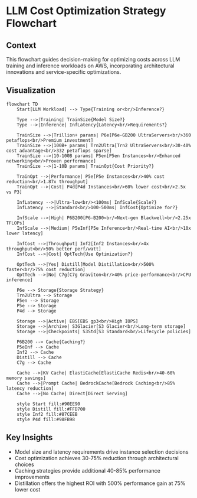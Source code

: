 # LLM Cost Optimization Strategy Flowchart

## Context
This flowchart guides decision-making for optimizing costs across LLM training and inference workloads on AWS, incorporating architectural innovations and service-specific optimizations.

## Visualization

```mermaid
flowchart TD
    Start[LLM Workload] --> Type{Training or<br/>Inference?}
    
    Type -->|Training| TrainSize{Model Size?}
    Type -->|Inference| InfLatency{Latency<br/>Requirements?}
    
    TrainSize -->|Trillion+ params| P6e[P6e-GB200 UltraServers<br/>360 petaflops<br/>Premium investment]
    TrainSize -->|100B+ params| Trn2Ultra[Trn2 UltraServers<br/>30-40% cost advantage<br/>332 petaflops sparse]
    TrainSize -->|10-100B params| P5en[P5en Instances<br/>Enhanced networking<br/>Proven performance]
    TrainSize -->|1-10B params| TrainOpt{Cost Priority?}
    
    TrainOpt -->|Performance| P5e[P5e Instances<br/>40% cost reduction<br/>1.87x throughput]
    TrainOpt -->|Cost| P4d[P4d Instances<br/>60% lower cost<br/>2.5x vs P3]
    
    InfLatency -->|Ultra-low<br/><100ms| InfScale{Scale?}
    InfLatency -->|Standard<br/>100-500ms| InfCost{Optimize for?}
    
    InfScale -->|High| P6B200[P6-B200<br/>Next-gen Blackwell<br/>2.25x TFLOPs]
    InfScale -->|Medium| P5eInf[P5e Inference<br/>Real-time AI<br/>10x lower latency]
    
    InfCost -->|Throughput| Inf2[Inf2 Instances<br/>4x throughput<br/>50% better perf/watt]
    InfCost -->|Cost| OptTech{Use Optimization?}
    
    OptTech -->|Yes| Distill[Model Distillation<br/>500% faster<br/>75% cost reduction]
    OptTech -->|No| C7g[C7g Graviton<br/>40% price-performance<br/>CPU inference]
    
    P6e --> Storage{Storage Strategy}
    Trn2Ultra --> Storage
    P5en --> Storage
    P5e --> Storage
    P4d --> Storage
    
    Storage -->|Active| EBS[EBS gp3<br/>High IOPS]
    Storage -->|Archive| S3Glacier[S3 Glacier<br/>Long-term storage]
    Storage -->|Checkpoints| S3Std[S3 Standard<br/>Lifecycle policies]
    
    P6B200 --> Cache{Caching?}
    P5eInf --> Cache
    Inf2 --> Cache
    Distill --> Cache
    C7g --> Cache
    
    Cache -->|KV Cache| ElastiCache[ElastiCache Redis<br/>40-60% memory savings]
    Cache -->|Prompt Cache| BedrockCache[Bedrock Caching<br/>85% latency reduction]
    Cache -->|No Cache| Direct[Direct Serving]
    
    style Start fill:#90EE90
    style Distill fill:#FFD700
    style Inf2 fill:#87CEEB
    style P4d fill:#98FB98
```

## Key Insights
- Model size and latency requirements drive instance selection decisions
- Cost optimization achieves 30-75% reduction through architectural choices
- Caching strategies provide additional 40-85% performance improvements
- Distillation offers the highest ROI with 500% performance gain at 75% lower cost
